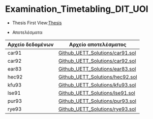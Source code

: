# Examination_Timetabling_DIT_UOI

* Thesis First View:[Thesis](./Thesis)

* Αποτελέσματα

|  Αρχείο δεδομένων | Αρχείο αποτελέσματος                                                 |
|-------------------|----------------------------------------------------------------------|
| car91             |[Github_UETT_Solutions/car91.sol](Github_UETT_solutions/car91.sol)|
| car92             |[Github_UETT_Solutions/car92.sol](Github_UETT_solutions/car91.sol)|
| ear83             |[Github_UETT_Solutions/ear83.sol](Github_UETT_solutions/ear83.sol)|
| hec92             |[Github_UETT_Solutions/hec92.sol](Github_UETT_solutions/hec92.sol)|
| kfu93             |[Github_UETT_Solutions/kfu93.sol](Github_UETT_solutions/kfu93.sol)|
| lse91             |[Github_UETT_Solutions/lse91.sol](Github_UETT_solutions/lse91.sol)|
| pur93             |[Github_UETT_Solutions/pur93.sol](Github_UETT_solutions/pur93.sol)|
| rye93             |[Github_UETT_Solutions/rye93.sol](Github_UETT_solutions/rye93.sol)|

